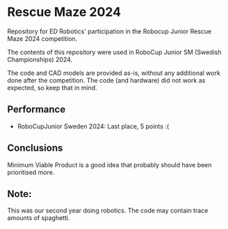 # Rescue Maze 2024

Repository for ED Robotics' participation in the Robocup Junior Rescue Maze 2024 competition.

The contents of this repository were used in RoboCup Junior SM (Swedish Championships) 2024.

The code and CAD models are provided as-is, without any additional work done after the competition. The code (and hardware) did not work as expected, so keep that in mind.

## Performance

- RoboCupJunior Sweden 2024: Last place, 5 points :(

## Conclusions

Minimum Viable Product is a good idea that probably should have been prioritised more.

## Note:

This was our second year doing robotics. The code may contain trace amounts of spaghetti.
